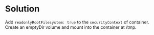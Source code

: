 # Solution

Add `readonlyRootFilesystem: true` to the `securityContext` of container.
Create an emptyDir volume and mount into the container at /tmp.
